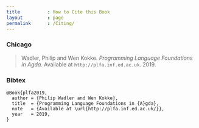 ```yaml
---
title          : How to Cite this Book
layout         : page
permalink      : /Citing/
---
```


### Chicago

> Wadler, Philip and Wen Kokke.
> _Programming Language Foundations in Agda_.
> Available at `http://plfa.inf.ed.ac.uk`.
> 2019.


### Bibtex

	@Book{plfa2019,
	  author = {Philip Wadler and Wen Kokke},
	  title  = {Programming Language Foundations in {A}gda},
	  note   = {Available at \url{http://plfa.inf.ed.ac.uk/}},
	  year   = 2019, 
	}
